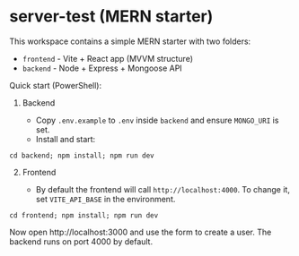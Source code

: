 # server-test (MERN starter)

This workspace contains a simple MERN starter with two folders:

- `frontend` - Vite + React app (MVVM structure)
- `backend` - Node + Express + Mongoose API

Quick start (PowerShell):

1. Backend

   - Copy `.env.example` to `.env` inside `backend` and ensure `MONGO_URI` is set.
   - Install and start:

```
cd backend; npm install; npm run dev
```

2. Frontend

   - By default the frontend will call `http://localhost:4000`. To change it, set `VITE_API_BASE` in the environment.

```
cd frontend; npm install; npm run dev
```

Now open http://localhost:3000 and use the form to create a user. The backend runs on port 4000 by default.
